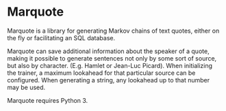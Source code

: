 Marquote
========

Marquote is a library for generating Markov chains of text quotes, either on the fly or facilitating an SQL database. 

Marquote can save additional information about the speaker of a quote, making it possible to generate sentences not only by some sort of source, but also by character. (E.g. Hamlet or Jean-Luc Picard). When initializing the trainer, a maximum lookahead for that particular source can be configured. When generating a string, any lookahead up to that number may be used.

Marquote requires Python 3.

<!-- version 2: arbitrary metadata. "Englisches quote, from 1500 to 1800, please" ;) --> 
